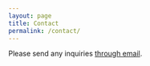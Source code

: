 ```yaml
---
layout: page
title: Contact
permalink: /contact/
---
```


Please send any inquiries [through email](mailto:l.nguyen.paul@gmail.com).

